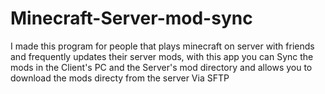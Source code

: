 # Minecraft-Server-mod-sync
I made this program for people that plays minecraft on server with friends and frequently updates their server mods, with this app you can Sync the mods in the Client's PC and the Server's mod directory and allows you to download the mods directy from the server Via SFTP
